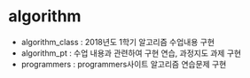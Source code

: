 # algorithm

+ algorithm_class : 2018년도 1학기 알고리즘 수업내용 구현
+ algorithm_pt : 수업 내용과 관련하여 구현 연습, 과정지도 과제 구현
+ programmers : programmers사이트 알고리즘 연습문제 구현
